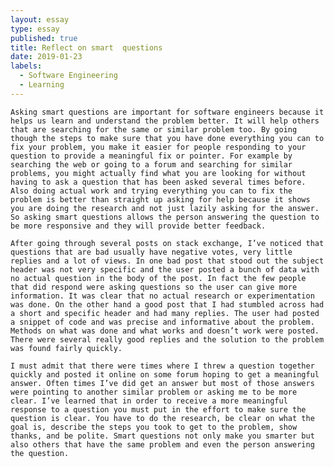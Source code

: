 ```yaml
---
layout: essay
type: essay
published: true
title: Reflect on smart  questions
date: 2019-01-23
labels:
  - Software Engineering
  - Learning
---	
```


	Asking smart questions are important for software engineers because it helps us learn and understand the problem better. It will help others that are searching for the same or similar problem too. By going though the steps to make sure that you have done everything you can to fix your problem, you make it easier for people responding to your question to provide a meaningful fix or pointer. For example by searching the web or going to a forum and searching for similar problems, you might actually find what you are looking for without having to ask a question that has been asked several times before. Also doing actual work and trying everything you can to fix the problem is better than straight up asking for help because it shows you are doing the research and not just lazily asking for the answer. So asking smart questions allows the person answering the question to be more responsive and they will provide better feedback.
	
	After going through several posts on stack exchange, I’ve noticed that questions that are bad usually have negative votes, very little replies and a lot of views. In one bad post that stood out the subject header was not very specific and the user posted a bunch of data with no actual question in the body of the post. In fact the few people that did respond were asking questions so the user can give more information. It was clear that no actual research or experimentation was done. On the other hand a good post that I had stumbled across had a short and specific header and had many replies. The user had posted a snippet of code and was precise and informative about the problem. Methods on what was done and what works and doesn’t work were posted. There were several really good replies and the solution to the problem was found fairly quickly. 
	
	I must admit that there were times where I threw a question together quickly and posted it online on some forum hoping to get a meaningful answer. Often times I’ve did get an answer but most of those answers were pointing to another similar problem or asking me to be more clear. I’ve learned that in order to receive a more meaningful response to a question you must put in the effort to make sure the question is clear. You have to do the research, be clear on what the goal is, describe the steps you took to get to the problem, show thanks, and be polite. Smart questions not only make you smarter but also others that have the same problem and even the person answering the question. 
